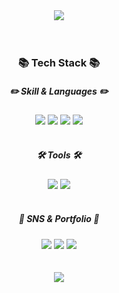 <div align="center">
<img src="https://capsule-render.vercel.app/api?type=waving&color=auto&height=200&section=header&text=haryang's%20Github!&fontSize=60" />
</div>
<br>
<br>


### <div align="center"> 📚 Tech Stack 📚 </div>
##### <div align="center"> ✏️ Skill & Languages ✏️ </div>
<div align="center">
	<img src="https://img.shields.io/badge/Java-007396?style=flat&logo=Java&logoColor=white" />
	<img src="https://img.shields.io/badge/Spring Boot-6DB33F?style=flat&logo=Spring Boot&logoColor=white" />
	<img src="https://img.shields.io/badge/MySQL-4479A1?style=flat&logo=MySQL&logoColor=white" /> 
  <img src="https://img.shields.io/badge/Gradle-02303A?style=flat&logo=Gradle&logoColor=white" /> 
</div>
<br>

##### <div align="center"> 🛠 Tools 🛠 </div>
<div align="center">
	<img src="https://img.shields.io/badge/Intellij IDEA-336699?style=flat&logo=Intellij IDEA&logoColor=white" />
	<img src="https://img.shields.io/badge/GitHub-181717?style=flat&logo=GitHub&logoColor=white" />
</div>
<br>

##### <div align="center"> 🐾 SNS & Portfolio 🐾 </div>
<div align="center">
	<img src="https://img.shields.io/badge/Tistory-C41E25?style=flat&logo=Tistory&logoColor=white" />
	<img src="https://img.shields.io/badge/Gmail-006600?style=flat&logo=Gmail&logoColor=white" />
	<img src="https://img.shields.io/badge/PortFolio-9999FF?style=flat&logo=Proton&logoColor=white" />
</div>
<br>
<br>

<div align="center">
  <img src="https://github-readme-stats.vercel.app/api/top-langs/?username=haryang92&layout=compact">
</div>
<br>
<!--
<div align="center">
  <img src="https://github-readme-stats.vercel.app/api?username=haryang92&show_icons=true">
</div>
-->
